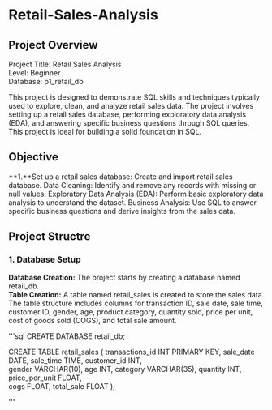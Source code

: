 # Retail-Sales-Analysis
## Project Overview
Project Title: Retail Sales Analysis
<br>
Level: Beginner
<br>
Database: p1_retail_db

This project is designed to demonstrate SQL skills and techniques typically used to explore, clean, and analyze retail sales data. The project involves setting up a retail sales database, performing exploratory data analysis (EDA), and answering specific business questions through SQL queries. This project is ideal for building a solid foundation in SQL.
## Objective
**1.**Set up a retail sales database: Create and import retail sales database.
Data Cleaning: Identify and remove any records with missing or null values.
Exploratory Data Analysis (EDA): Perform basic exploratory data analysis to understand the dataset.
Business Analysis: Use SQL to answer specific business questions and derive insights from the sales data.

## Project Structre
### 1. Database Setup
**Database Creation:** The project starts by creating a database named retail_db.
<br>
**Table Creation:** A table named retail_sales is created to store the sales data. The table structure includes columns for transaction ID, sale date, sale time, customer ID, gender, age, product category, quantity sold, price per unit, cost of goods sold (COGS), and total sale amount.

'''sql
CREATE DATABASE retail_db;

CREATE TABLE retail_sales
(
    transactions_id INT PRIMARY KEY,
    sale_date DATE,	
    sale_time TIME,
    customer_id INT,	
    gender VARCHAR(10),
    age INT,
    category VARCHAR(35),
    quantity INT,
    price_per_unit FLOAT,	
    cogs FLOAT,
    total_sale FLOAT
);

'''
